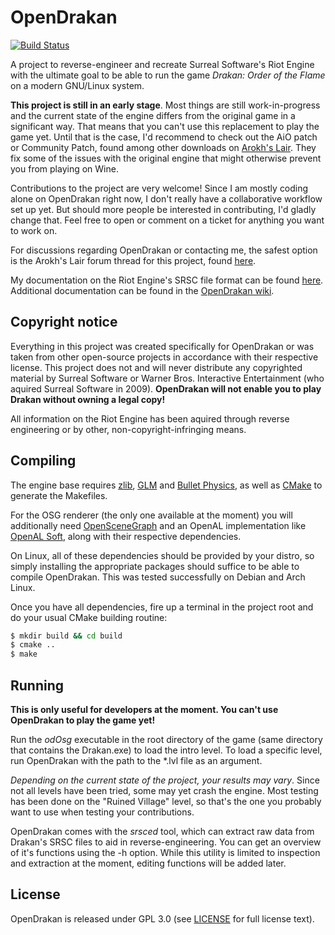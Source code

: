 
OpenDrakan
==========

[![Build Status](https://travis-ci.org/Zalasus/opendrakan.svg?branch=master)](https://travis-ci.org/Zalasus/opendrakan)

A project to reverse-engineer and recreate Surreal Software's Riot Engine with the ultimate goal to be
able to run the game *Drakan: Order of the Flame* on a modern GNU/Linux system.

__This project is still in an early stage__. Most things are still work-in-progress and the current state of
the engine differs from the original game in a significant way. That means that you can't use this replacement 
to play the game yet. Until that is the case, I'd recommend to check out the AiO patch or Community Patch, found 
among other downloads on [Arokh's Lair](http://www.arokhslair.net/wp/downloads/). They fix some of the issues with the 
original engine that might otherwise prevent you from playing on Wine.

Contributions to the project are very welcome! Since I am mostly coding alone on OpenDrakan right now, I don't really
have a collaborative workflow set up yet. But should more people be interested in contributing, I'd gladly change that.
Feel free to open or comment on a ticket for anything you want to work on.

For discussions regarding OpenDrakan or contacting me, the safest option is the Arokh's Lair forum thread for this project, found 
[here](https://arokhslair.net/forum/viewtopic.php?f=4&t=4244). 

My documentation on the Riot Engine's SRSC file format can be found 
[here](https://github.com/Zalasus/opendrakan/blob/master/doc/riot_database_format.txt).
Additional documentation can be found in the [OpenDrakan wiki](https://github.com/Zalasus/opendrakan/wiki).


Copyright notice
----------------

Everything in this project was created specifically for OpenDrakan or was taken from other open-source
projects in accordance with their respective license. This project does not and will never distribute any 
copyrighted material by Surreal Software or Warner Bros. Interactive Entertainment (who aquired
Surreal Software in 2009). __OpenDrakan will not enable you to play Drakan without owning a legal copy!__

All information on the Riot Engine has been aquired through reverse engineering or by other, 
non-copyright-infringing means.


Compiling
---------

The engine base requires [zlib](https://www.zlib.net/), [GLM](https://glm.g-truc.net/) and [Bullet Physics](http://bulletphysics.org/wordpress/), as well as [CMake](https://cmake.org/) to generate the Makefiles.

For the OSG renderer (the only one available at the moment) you will additionally need 
[OpenSceneGraph](http://www.openscenegraph.org/) and an OpenAL implementation like 
[OpenAL Soft](http://kcat.strangesoft.net/openal.html), along with their respective dependencies.

On Linux, all of these dependencies should be provided by your distro, so simply installing the appropriate packages
should suffice to be able to compile OpenDrakan. This was tested successfully on Debian and Arch Linux.

Once you have all dependencies, fire up a terminal in the project root and do your usual CMake building routine:
```bash
$ mkdir build && cd build
$ cmake ..
$ make
```


Running
-------

__This is only useful for developers at the moment. You can't use OpenDrakan to play the game yet!__

Run the *odOsg* executable in the root directory of the game (same directory that contains the Drakan.exe) to
load the intro level. To load a specific level, run OpenDrakan with the path to the *.lvl file as an argument.

*Depending on the current state of the project, your results may vary*. Since not all levels have been tried, some may yet
crash the engine. Most testing has been done on the "Ruined Village" level, so that's the one you probably want to use when
testing your contributions.

OpenDrakan comes with the *srsced* tool, which can extract raw data from Drakan's SRSC files to aid in reverse-engineering.
You can get an overview of it's functions using the -h option. While this utility is limited to inspection and extraction at
the moment, editing functions will be added later.


License
-------

OpenDrakan is released under GPL 3.0 
(see [LICENSE](https://github.com/Zalasus/opendrakan/blob/master/LICENSE) for 
full license text).

